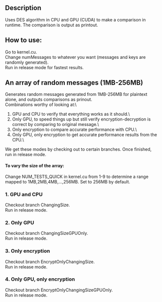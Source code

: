 ## Description
Uses DES algorithm in CPU and GPU (CUDA) to make a comparison in runtime. The comparison is output as printout.
## How to use:
Go to kernel.cu.\
Change numMessages to whatever you want (messages and keys are randomly generated).\
Run in release mode for fastest results.

## An array of random messages (1MB-256MB)
Generates random messages generated from 1MB-256MB for plaintext alone, and outputs comparisons as prinout.\
Combinations worthy of looking at:\
1. GPU and CPU to verify that everything works as it should.\
2. Only GPU, to speed things up but still verify encryption-decryption is correct by comparing to original message.\
3. Only encryption to compare accurate performance with CPU.\
4. Only GPU, only encryption to get accurate performance results from the CPU.\

We get these modes by checking out to certain branches.
Once finished, run in release mode.
#### To vary the size of the array:
Change NUM_TESTS_QUICK in kernel.cu from 1-9 to determine a range mapped to 1MB,2MB,4MB,...,256MB. Set to 256MB by default. 

### 1. GPU and CPU
Checkout branch ChangingSize.\
Run in release mode.

### 2. Only GPU
Checkout branch ChangingSizeGPUOnly.\
Run in release mode.

### 3. Only encryption
Checkout branch EncryptOnlyChangingSize.\
Run in release mode.

### 4. Only GPU, only encryption
Checkout branch EncryptOnlyChangingSizeGPUOnly.\
Run in release mode.
